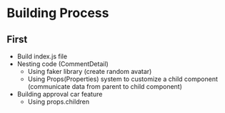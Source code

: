 # Building Process

## First

- Build index.js file
- Nesting code (CommentDetail)
  - Using faker library (create random avatar)
  - Using Props(Properties) system to customize a child component (communicate data from parent to child component)
- Building approval car feature
  - Using props.children

